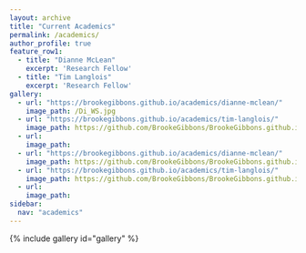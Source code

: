```yaml
---
layout: archive
title: "Current Academics"
permalink: /academics/
author_profile: true
feature_row1:
  - title: "Dianne McLean"
    excerpt: 'Research Fellow'
  - title: "Tim Langlois"
    excerpt: 'Research Fellow'
gallery:
  - url: "https://brookegibbons.github.io/academics/dianne-mclean/"
    image_path: /Di_WS.jpg
  - url: "https://brookegibbons.github.io/academics/tim-langlois/"
    image_path: https://github.com/BrookeGibbons/BrookeGibbons.github.io/blob/master/Tim_WS.jpg?raw=true
  - url: 
    image_path: 
  - url: "https://brookegibbons.github.io/academics/dianne-mclean/"
    image_path: https://github.com/BrookeGibbons/BrookeGibbons.github.io/blob/master/Name_Di.PNG?raw=true
  - url: "https://brookegibbons.github.io/academics/tim-langlois/"
    image_path: https://github.com/BrookeGibbons/BrookeGibbons.github.io/blob/master/Name_Tim.PNG?raw=true
  - url: 
    image_path: 
sidebar:
  nav: "academics"
---
```


{% include gallery id="gallery" %}

